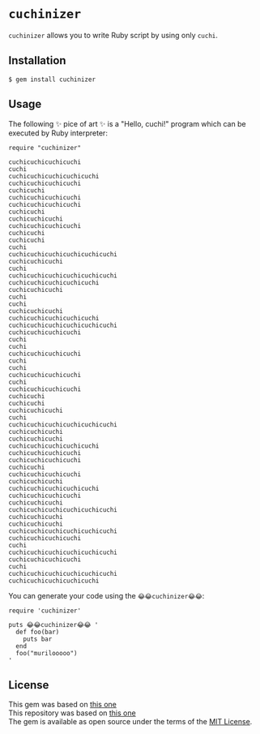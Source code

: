 # `cuchinizer`

`cuchinizer` allows you to write Ruby script by using only `cuchi`.

## Installation

    $ gem install cuchinizer

## Usage

The following ✨ pice of art ✨ is a "Hello, cuchi!" program which can be executed by Ruby interpreter:

    require "cuchinizer"

    cuchicuchicuchicuchi
    cuchi
    cuchicuchicuchicuchicuchi
    cuchicuchicuchicuchi
    cuchicuchi
    cuchicuchicuchicuchi
    cuchicuchicuchicuchi
    cuchicuchi
    cuchicuchicuchi
    cuchicuchicuchicuchi
    cuchicuchi
    cuchicuchi
    cuchi
    cuchicuchicuchicuchicuchicuchi
    cuchicuchicuchi
    cuchi
    cuchicuchicuchicuchicuchicuchi
    cuchicuchicuchicuchicuchi
    cuchicuchicuchi
    cuchi
    cuchi
    cuchicuchicuchi
    cuchicuchicuchicuchicuchi
    cuchicuchicuchicuchicuchicuchi
    cuchicuchicuchicuchi
    cuchi
    cuchi
    cuchicuchicuchicuchi
    cuchi
    cuchi
    cuchicuchicuchicuchi
    cuchi
    cuchicuchicuchicuchi
    cuchicuchi
    cuchicuchi
    cuchicuchicuchi
    cuchi
    cuchicuchicuchicuchicuchicuchi
    cuchicuchicuchi
    cuchicuchicuchi
    cuchicuchicuchicuchicuchi
    cuchicuchicuchicuchi
    cuchicuchicuchicuchi
    cuchicuchi
    cuchicuchicuchicuchi
    cuchicuchicuchi
    cuchicuchicuchicuchicuchi
    cuchicuchicuchicuchi
    cuchicuchicuchi
    cuchicuchicuchicuchicuchicuchi
    cuchicuchicuchi
    cuchicuchicuchi
    cuchicuchicuchicuchicuchicuchi
    cuchicuchicuchicuchi
    cuchi
    cuchicuchicuchicuchicuchicuchi
    cuchicuchicuchicuchi
    cuchi
    cuchicuchicuchicuchicuchicuchi
    cuchicuchicuchicuchicuchi

You can generate your code using the  `😂😂cuchinizer😂😂`:

    require 'cuchinizer'

    puts 😂😂cuchinizer😂😂 '
      def foo(bar)
        puts bar
      end
      foo("murilooooo")
    '

## License
This gem was based on [this one](https://rubygems.org/gems/_)  
This repository was based on [this one](https://github.com/mame/_)    
The gem is available as open source under the terms of the [MIT License](https://opensource.org/licenses/MIT).
